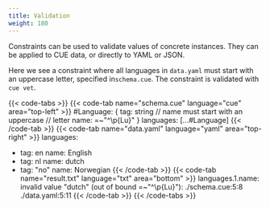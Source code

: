 ```yaml
---
title: Validation
weight: 180
---
```


Constraints can be used to validate values of concrete instances.
They can be applied to CUE data, or directly to YAML or JSON.

Here we see a constraint where all languages in `data.yaml` must start with
an uppercase letter, specified in`schema.cue`.
The constraint is validated with `cue vet`.

{{< code-tabs >}}
{{< code-tab name="schema.cue" language="cue" area="top-left" >}}
#Language: {
	tag: string
	// name must start with an uppercase
	// letter
	name: =~"^\\p{Lu}"
}
languages: [...#Language]
{{< /code-tab >}}
{{< code-tab name="data.yaml" language="yaml" area="top-right" >}}
languages:
  - tag: en
    name: English
  - tag: nl
    name: dutch
  - tag: "no"
    name: Norwegian
{{< /code-tab >}}
{{< code-tab name="result.txt" language="txt" area="bottom" >}}
languages.1.name: invalid value "dutch" (out of bound =~"^\\p{Lu}"):
    ./schema.cue:5:8
    ./data.yaml:5:11
{{< /code-tab >}}
{{< /code-tabs >}}
